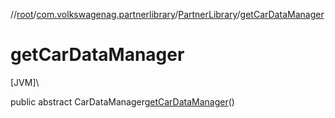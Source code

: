 //[root](../../../index.md)/[com.volkswagenag.partnerlibrary](../index.md)/[PartnerLibrary](index.md)/[getCarDataManager](get-car-data-manager.md)

# getCarDataManager

[JVM]\

public abstract CarDataManager[getCarDataManager](get-car-data-manager.md)()
